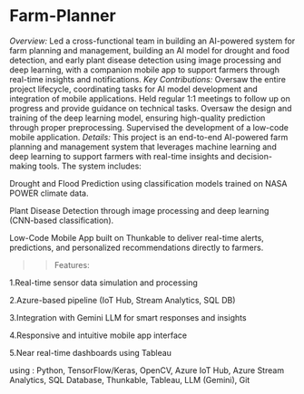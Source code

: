 # Farm-Planner
*Overview:* Led a cross-functional team in building an AI-powered system for farm planning and management, building an AI model for drought and food detection, and early plant disease detection using image processing and deep learning, with a companion mobile app to support farmers through real-time insights and notifications.
*Key Contributions:*
Oversaw the entire project lifecycle, coordinating tasks for AI model development and integration of mobile applications.
Held regular 1:1 meetings to follow up on progress and provide guidance on technical tasks.
Oversaw the design and training of the deep learning model, ensuring high-quality prediction through proper preprocessing.
Supervised the development of a low-code mobile application.
*Details:*
This project is an end-to-end AI-powered farm planning and management system that leverages machine learning and deep learning to support farmers with real-time insights and decision-making tools.
The system includes:

Drought and Flood Prediction using classification models trained on NASA POWER climate data.

Plant Disease Detection through image processing and deep learning (CNN-based classification).

Low-Code Mobile App built on Thunkable to deliver real-time alerts, predictions, and personalized recommendations directly to farmers.

>> Features:

1.Real-time sensor data simulation and processing

2.Azure-based pipeline (IoT Hub, Stream Analytics, SQL DB)

3.Integration with Gemini LLM for smart responses and insights

4.Responsive and intuitive mobile app interface

5.Near real-time dashboards using Tableau

using :
Python, TensorFlow/Keras, OpenCV, Azure IoT Hub, Azure Stream Analytics, SQL Database, Thunkable, Tableau, LLM (Gemini), Git
